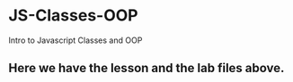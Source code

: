 # JS-Classes-OOP
Intro to Javascript Classes and OOP

## Here we have the lesson and the lab files above.
